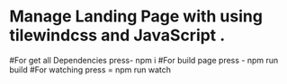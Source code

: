 # Manage Landing Page with using tilewindcss and JavaScript .
#For get all Dependencies press- npm i
#For build page press - npm run build
#For watching press = npm run watch
